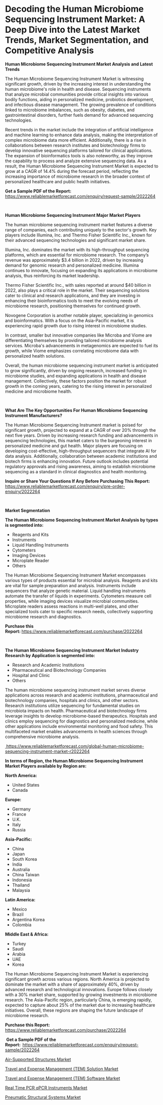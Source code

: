 <p><h1>Decoding the Human Microbiome Sequencing Instrument Market: A Deep Dive into the Latest Market Trends, Market Segmentation, and Competitive Analysis</h1></p><p><strong>Human Microbiome Sequencing Instrument Market Analysis and Latest Trends</strong></p>
<p><p>The Human Microbiome Sequencing Instrument Market is witnessing significant growth, driven by the increasing interest in understanding the human microbiome's role in health and disease. Sequencing instruments that analyze microbial communities provide critical insights into various bodily functions, aiding in personalized medicine, probiotics development, and infectious disease management. The growing prevalence of conditions linked to microbiome imbalances, such as obesity, diabetes, and gastrointestinal disorders, further fuels demand for advanced sequencing technologies.</p><p>Recent trends in the market include the integration of artificial intelligence and machine learning to enhance data analysis, making the interpretation of complex microbiome data more efficient. Additionally, there is a rise in collaborations between research institutes and biotechnology firms to develop innovative sequencing platforms tailored for clinical applications. The expansion of bioinformatics tools is also noteworthy, as they improve the capability to process and analyze extensive sequencing data. As a result, the Human Microbiome Sequencing Instrument Market is expected to grow at a CAGR of 14.4% during the forecast period, reflecting the increasing importance of microbiome research in the broader context of personalized healthcare and public health initiatives.</p></p>
<p><strong>Get a Sample PDF of the Report:&nbsp;</strong> <a href="https://www.reliablemarketforecast.com/enquiry/request-sample/2022264?utm_campaign=1727&utm_medium=2&utm_source=Github&utm_content=ia&utm_term=28102024&utm_id=human-microbiome-sequencing-instrument">https://www.reliablemarketforecast.com/enquiry/request-sample/2022264</a></p>
<p>&nbsp;</p>
<p><strong>Human Microbiome Sequencing Instrument Major Market Players</strong></p>
<p><p>The human microbiome sequencing instrument market features a diverse range of companies, each contributing uniquely to the sector's growth. Key players include Illumina, Inc. and Thermo Fisher Scientific Inc., known for their advanced sequencing technologies and significant market share.</p><p>Illumina, Inc. dominates the market with its high-throughput sequencing platforms, which are essential for microbiome research. The company’s revenue was approximately $3.4 billion in 2022, driven by increasing demand for genomic research and personalized medicine. Illumina continues to innovate, focusing on expanding its applications in microbiome analysis, thus reinforcing its market leadership.</p><p>Thermo Fisher Scientific Inc., with sales reported at around $40 billion in 2022, also plays a critical role in the market. Their sequencing solutions cater to clinical and research applications, and they are investing in enhancing their bioinformatics tools to meet the evolving needs of microbiome research, positioning themselves for continued growth.</p><p>Novogene Corporation is another notable player, specializing in genomics and bioinformatics. With a focus on the Asia-Pacific market, it is experiencing rapid growth due to rising interest in microbiome studies. </p><p>In contrast, smaller but innovative companies like Microba and Viome are differentiating themselves by providing tailored microbiome analysis services. Microba's advancements in metagenomics are expected to fuel its growth, while Viome emphasizes correlating microbiome data with personalized health solutions.</p><p>Overall, the human microbiome sequencing instrument market is anticipated to grow significantly, driven by ongoing research, increased funding in microbiome studies, and expanding applications in health and disease management. Collectively, these factors position the market for robust growth in the coming years, catering to the rising interest in personalized medicine and microbiome health.</p></p>
<p>&nbsp;</p>
<p><strong>What Are The Key Opportunities For Human Microbiome Sequencing Instrument Manufacturers?</strong></p>
<p><p>The Human Microbiome Sequencing Instrument market is poised for significant growth, projected to expand at a CAGR of over 20% through the next five years. Driven by increasing research funding and advancements in sequencing technologies, this market caters to the burgeoning interest in personalized medicine and gut health. Major players are focusing on developing cost-effective, high-throughput sequencers that integrate AI for data analysis. Additionally, collaboration between academic institutions and biotech firms is enhancing innovation. Future outlook includes potential regulatory approvals and rising awareness, aiming to establish microbiome sequencing as a standard in clinical diagnostics and health monitoring.</p></p>
<p><strong>Inquire or Share Your Questions If Any Before Purchasing This Report:</strong> <a href="https://www.reliablemarketforecast.com/enquiry/pre-order-enquiry/2022264?utm_campaign=1727&utm_medium=2&utm_source=Github&utm_content=ia&utm_term=28102024&utm_id=human-microbiome-sequencing-instrument">https://www.reliablemarketforecast.com/enquiry/pre-order-enquiry/2022264</a></p>
<p>&nbsp;</p>
<p><strong>Market Segmentation</strong></p>
<p><strong>The Human Microbiome Sequencing Instrument Market Analysis by types is segmented into:</strong></p>
<p><ul><li>Reagents and Kits</li><li>Instruments</li><li>Liquid Handling Instruments</li><li>Cytometers</li><li>Imaging Devices</li><li>Microplate Reader</li><li>Others</li></ul></p>
<p><p>The Human Microbiome Sequencing Instrument Market encompasses various types of products essential for microbial analysis. Reagents and kits are vital for sample preparation and analysis. Instruments include sequencers that analyze genetic material. Liquid handling instruments automate the transfer of liquids in experiments. Cytometers measure cell properties, while imaging devices visualize microbial communities. Microplate readers assess reactions in multi-well plates, and other specialized tools cater to specific research needs, collectively supporting microbiome research and diagnostics.</p></p>
<p><strong>Purchase this Report:&nbsp;</strong><a href="https://www.reliablemarketforecast.com/purchase/2022264?utm_campaign=1727&utm_medium=2&utm_source=Github&utm_content=ia&utm_term=28102024&utm_id=human-microbiome-sequencing-instrument">https://www.reliablemarketforecast.com/purchase/2022264</a></p>
<p>&nbsp;</p>
<p><strong>The Human Microbiome Sequencing Instrument Market Industry Research by Application is segmented into:</strong></p>
<p><ul><li>Research and Academic Institutions</li><li>Pharmaceutical and Biotechnology Companies</li><li>Hospital and Clinic</li><li>Others</li></ul></p>
<p><p>The human microbiome sequencing instrument market serves diverse applications across research and academic institutions, pharmaceutical and biotechnology companies, hospitals and clinics, and other sectors. Research institutions utilize sequencing for fundamental studies on microbiota impacts on health. Pharmaceutical and biotechnology firms leverage insights to develop microbiome-based therapeutics. Hospitals and clinics employ sequencing for diagnostics and personalized medicine, while other applications include environmental monitoring and food safety. This multifaceted market enables advancements in health sciences through comprehensive microbiome analysis.</p></p>
<p><a href="https://www.reliablemarketforecast.com/global-human-microbiome-sequencing-instrument-market-r2022264?utm_campaign=1727&utm_medium=2&utm_source=Github&utm_content=ia&utm_term=28102024&utm_id=human-microbiome-sequencing-instrument">&nbsp;https://www.reliablemarketforecast.com/global-human-microbiome-sequencing-instrument-market-r2022264</a></p>
<p><strong>In terms of Region, the Human Microbiome Sequencing Instrument Market Players available by Region are:</strong></p>
<p>
    <p> <strong> North America: </strong>
        <ul>
            <li>United States</li>
            <li>Canada</li>
        </ul>
        </p> 
    <p> <strong> Europe: </strong>
        <ul>
            <li>Germany</li>
            <li>France</li>
            <li>U.K.</li>
            <li>Italy</li>
            <li>Russia</li>
        </ul>
        </p> 
    <p> <strong> Asia-Pacific: </strong>
        <ul>
            <li>China</li>
            <li>Japan</li>
            <li>South Korea</li>
            <li>India</li>
            <li>Australia</li>
            <li>China Taiwan</li>
            <li>Indonesia</li>
            <li>Thailand</li>
            <li>Malaysia</li>
        </ul>
        </p> 
    <p> <strong> Latin America: </strong>
        <ul>
            <li>Mexico</li>
            <li>Brazil</li>
            <li>Argentina Korea</li>
            <li>Colombia</li>
        </ul>
        </p> 
    <p> <strong> Middle East & Africa: </strong>
        <ul>
            <li>Turkey</li>
            <li>Saudi</li>
            <li>Arabia</li>
            <li>UAE</li>
            <li>Korea</li>
        </ul>
    </p>
    </p>
<p><p>The Human Microbiome Sequencing Instrument Market is experiencing significant growth across various regions. North America is projected to dominate the market with a share of approximately 40%, driven by advanced research and technological innovations. Europe follows closely with a 30% market share, supported by growing investments in microbiome research. The Asia-Pacific region, particularly China, is emerging rapidly, expected to capture about 25% of the market due to increasing healthcare initiatives. Overall, these regions are shaping the future landscape of microbiome research.</p></p>
<p><strong>Purchase this Report: </strong><a href="https://www.reliablemarketforecast.com/purchase/2022264?utm_campaign=1727&utm_medium=2&utm_source=Github&utm_content=ia&utm_term=28102024&utm_id=human-microbiome-sequencing-instrument">https://www.reliablemarketforecast.com/purchase/2022264</a></p>
<p>&nbsp;<strong>Get a Sample PDF of the Report:&nbsp;&nbsp;</strong><a href="https://www.reliablemarketforecast.com/enquiry/request-sample/2022264?utm_campaign=1727&utm_medium=2&utm_source=Github&utm_content=ia&utm_term=28102024&utm_id=human-microbiome-sequencing-instrument">https://www.reliablemarketforecast.com/enquiry/request-sample/2022264</a></p>
<p><strong></strong></p>
<p><p><a href="https://www.linkedin.com/pulse/strategic-insights-global-air-supported-structures-market-trends-jsfuf?trk=public_post_embed_feed-article-content&utm_campaign=1727&utm_medium=2&utm_source=Github&utm_content=ia&utm_term=28102024&utm_id=human-microbiome-sequencing-instrument">Air-Supported Structures Market</a></p><p><a href="https://www.linkedin.com/pulse/surfing-travel-expense-management-tem-solution-wave-riding-0sdue?trk=public_post_embed_feed-article-content&utm_campaign=1727&utm_medium=2&utm_source=Github&utm_content=ia&utm_term=28102024&utm_id=human-microbiome-sequencing-instrument">Travel and Expense Management (TEM) Solution Market</a></p><p><a href="https://www.linkedin.com/pulse/travel-expense-management-tem-software-market-share-size-trends-oilre?trk=public_post_embed_feed-article-content&utm_campaign=1727&utm_medium=2&utm_source=Github&utm_content=ia&utm_term=28102024&utm_id=human-microbiome-sequencing-instrument">Travel and Expense Management (TEM) Software Market</a></p><p><a href="https://github.com/RunaHaque64/Market-Research-Report-List-1/blob/main/real-time-pcr-qpcr-instruments-market.md?utm_campaign=1727&utm_medium=2&utm_source=Github&utm_content=ia&utm_term=28102024&utm_id=human-microbiome-sequencing-instrument">Real Time PCR qPCR Instruments Market</a></p><p><a href="https://www.linkedin.com/pulse/investing-pneumatic-structural-systems-market-trends-leading-hjrgf?trk=public_post_embed_feed-article-content&utm_campaign=1727&utm_medium=2&utm_source=Github&utm_content=ia&utm_term=28102024&utm_id=human-microbiome-sequencing-instrument">Pneumatic Structural Systems Market</a></p></p>